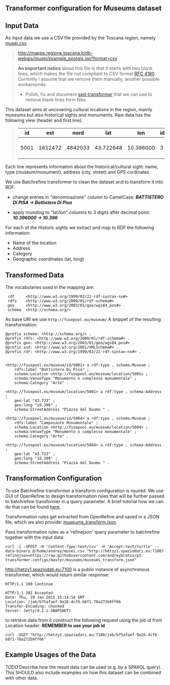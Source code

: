 Transformer configuration for Museums dataset
---------------------------------------------

## Input Data

As input data we use a CSV file provided by the Toscana region, namely [musei.csv](https://raw.githubusercontent.com/andreybratus/p3-transformer-configs/master/museums/musei.csv).
> http://mappe.regione.toscana.it/db-webgis/musei/example_postgis.jsp?format=csv

>**An important notice** about this file is that it starts with two blank lines, which makes the file not compliant to CSV format [RFC 4180](https://datatracker.ietf.org/doc/rfc4180/). Currently I assume that we remove them manually, another possible workarounds:
>* Polish, fix and document [sed-transformer](https://github.com/fusepoolP3/p3-transformer-howto) that we can use to remove blank lines form files.

This dataset aims at uncovering cultural locations in the region, mainly museums but also historical sights and monuments. Raw data has the following view (header and first line):

> | id   | est     | nord    | lat       | lon       | id_tipologia | tipologia                         | id_categoria | categoria_prevalente      | denominazione                                                                                                          | indirizzo                        | localita                      | comune                     | provincia | numero_sedi |
> |------|---------|---------|-----------|-----------|--------------|-----------------------------------|--------------|---------------------------|------------------------------------------------------------------------------------------------------------------------|----------------------------------|-------------------------------|----------------------------|-----------|-------------|
 > | 5001 | 1612472 | 4842033 | 43.722648 | 10.396000 | 3 | Monumento o complesso monumentale | 1 | Arte | BATTISTERO DI PISA | Piazza del Duomo |  | Pisa | PI | 1 |
 >

Each line represents information about the historical/cultural sight: name, type (museum/monument), address (city, street) and GPS cordinates.

We use Batchrefine transformer to clean the dataset and to transform it into RDF:
* change entries in "denominazione" column to CamelCase: **_BATTISTERO DI PISA -> Battistero Di Pisa_**

* apply rounding to "lat/lon" columns to 3 digits after decimal point: **_10.396000 -> 10.396_**

For each of the Historic sights we extract and map to RDF the following information:

* Name of the location
* Address
* Category
* Geographic coordinates (lat, long)

## Transformed Data

The vocabularies used in the mapping are:

```
 rdf     <http://www.w3.org/1999/02/22-rdf-syntax-ns#>   
 rdfs	 <http://www.w3.org/2000/01/rdf-schema#>   
 geo	 <http://www.w3.org/2003/01/geo/wgs84_pos#>   
 schema  <http://schema.org/>
```

As base URI we use ``` http://fusepool.eu/museum/ ```
A snippet of the resulting transformation:

```
@prefix schema: <http://schema.org/> .
@prefix rdfs: <http://www.w3.org/2000/01/rdf-schema#> .
@prefix geo: <http://www.w3.org/2003/01/geo/wgs84_pos#> .
@prefix xsd: <http://www.w3.org/2001/XMLSchema#> .
@prefix rdf: <http://www.w3.org/1999/02/22-rdf-syntax-ns#> .


<http://fusepool.eu/museum/id/5001> a rdf:type , schema:Museum ;
	rdfs:label "Battistero Di Pisa" ;
	schema:Location <http://fusepool.eu/museum/location/5001> ;
	schema:VenueType "Monumento o complesso monumentale" ;
	schema:Category "Arte" .

<http://fusepool.eu/museum/location/5001> a rdf:type , schema:Address ;
	geo:lat "43.723" ;
	geo:long "10.396" ;
	schema:StreetAddress "Piazza del Duomo " .

<http://fusepool.eu/museum/id/5004> a rdf:type , schema:Museum ;
	rdfs:label "Camposanto Monumentale" ;
	schema:Location <http://fusepool.eu/museum/location/5004> ;
	schema:VenueType "Monumento o complesso monumentale" ;
	schema:Category "Arte" .

<http://fusepool.eu/museum/location/5004> a rdf:type , schema:Address ;
	geo:lat "43.723" ;
	geo:long "10.396" ;
	schema:StreetAddress "Piazza del Duomo " .
```

## Transformation Configuration

To use Batchrefine transformer a transform configuration is rquired. We use GUI of OpenRefine to design transformation rules that will be further passed to batchrefine transformer in a query parameter. A brief tutorial how we can do that can be found [here](https://github.com/andreybratus/tutorial).

Transformation rules get extracted from OpenRefine and saved in a JSON file, which we also provide: [museums_transform.json](https://raw.githubusercontent.com/andreybratus/p3-transformer-configs/master/museums/museums_transform.json).

Pass transformation rules as a 'refinejson' query parameter to batchrefine together with the input data:

	curl -i -XPOST -H 'Content-Type:text/csv' -H 'Accept:text/turtle' --data-binary @/home/andrey/musei.csv "http://hetzy1.spaziodati.eu:7100?refinejson=https://raw.githubusercontent.com/andreybratus/p3-transformer-configs/master/museums/museums_transform.json"

http://hetzy1.spaziodati.eu:7100 is a public instance of asynchronous transformer, which would return similar response:

```
HTTP/1.1 100 Continue

HTTP/1.1 202 Accepted
Date: Thu, 29 Jan 2015 15:14:54 GMT
Location: /job/b75afaef-9a26-4cf6-b8f1-78a272b9ff66
Transfer-Encoding: chunked
Server: Jetty(9.2.z-SNAPSHOT)
```
to retrieve data from it construct the following request using the job id from Location header: **REMEMBER to use your job id**

	curl -XGET "http://hetzy1.spaziodati.eu:7100/job/b75afaef-9a26-4cf6-b8f1-78a272b9ff66"


	
## Example Usages of the Data

*TODO* Describe how the result data can be used (e.g. by a SPARQL query). This SHOULD also include examples on how this dataset can be combined with other data.

